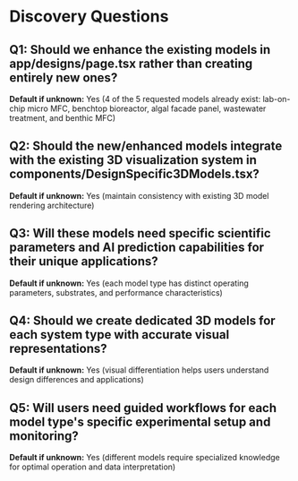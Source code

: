 # Discovery Questions

## Q1: Should we enhance the existing models in app/designs/page.tsx rather than creating entirely new ones?

**Default if unknown:** Yes (4 of the 5 requested models already exist:
lab-on-chip micro MFC, benchtop bioreactor, algal facade panel, wastewater
treatment, and benthic MFC)

## Q2: Should the new/enhanced models integrate with the existing 3D visualization system in components/DesignSpecific3DModels.tsx?

**Default if unknown:** Yes (maintain consistency with existing 3D model
rendering architecture)

## Q3: Will these models need specific scientific parameters and AI prediction capabilities for their unique applications?

**Default if unknown:** Yes (each model type has distinct operating parameters,
substrates, and performance characteristics)

## Q4: Should we create dedicated 3D models for each system type with accurate visual representations?

**Default if unknown:** Yes (visual differentiation helps users understand
design differences and applications)

## Q5: Will users need guided workflows for each model type's specific experimental setup and monitoring?

**Default if unknown:** Yes (different models require specialized knowledge for
optimal operation and data interpretation)
